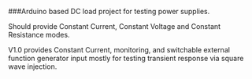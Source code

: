###Arduino based DC load project for testing power supplies.

Should provide Constant Current, Constant Voltage and Constant Resistance modes.

V1.0 provides Constant Current, monitoring, and switchable external function generator input 
mostly for testing transient response via square wave injection.
